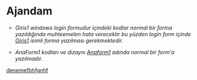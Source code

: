 Ajandam
=======
<OL></OL>
<OL></OL>
<ul type="circle">

   <li><I>Giris1 windows login formudur içindeki kodlar normal bir forma yazıldığında muhteemelen hata verecektir bu yüzden login form içinde <u>Giris1</u> isimli forma yazılması gerekmektedir.</I>
<P>
    <li><I>AnaForm1 kodları ve dizaynı <u>Anaform1</u> adında normal bir form'a yazılmadır.</I></li>
    
</ul>
<u>denemefbhfgnhf</u>
